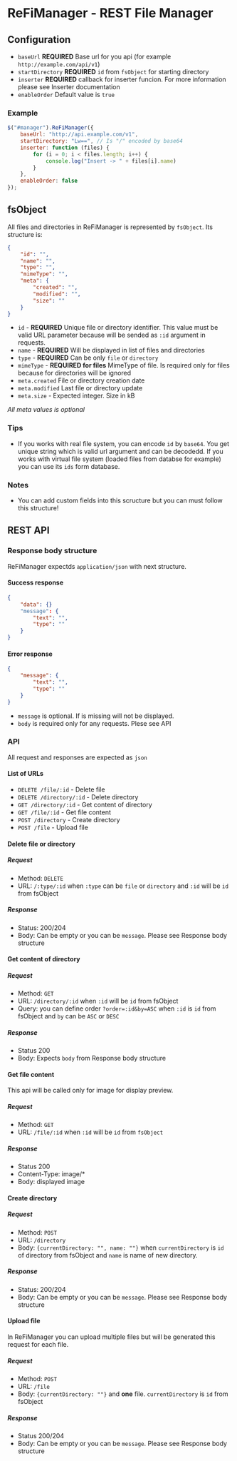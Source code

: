 # ReFiManager - REST File Manager

## Configuration

* `baseUrl` **REQUIRED** Base url for you api (for example `http://example.com/api/v1`)
* `startDirectory` **REQUIRED** `id` from `fsObject` for starting directory
* `inserter` **REQUIRED** callback for inserter funcion. For more information please see Inserter documentation
* `enableOrder` Default value is `true`

### Example

```javascript
$("#manager").ReFiManager({
    baseUrl: "http://api.example.com/v1",
    startDirectory: "Lw==", // Is "/" encoded by base64
    inserter: function (files) {
        for (i = 0; i < files.length; i++) {
            console.log("Insert -> " + files[i].name)
        }
    },
    enableOrder: false
});
```

## fsObject

All files and directories in ReFiManager is represented by `fsObject`. Its structure is:

```json
{
    "id": "",
    "name": "",
    "type": "",
    "mimeType": "",
    "meta": {
        "created": "",
        "modified": "",
        "size": ""
    }
}
```

* `id` - **REQUIRED** Unique file or directory identifier. This value must be valid URL parameter because will be sended as `:id` argument in requests.
* `name` - **REQUIRED** Will be displayed in list of files and directories
* `type` - **REQUIRED** Can be only `file` or `directory`
* `mimeType` - **REQUIRED for files** MimeType of file. Is required only for files because for directories will be ignored
* `meta.created` File or directory creation date
* `meta.modified` Last file or directory update
* `meta.size` - Expected integer. Size in kB

*All meta values is optional*


### Tips

* If you works with real file system, you can encode `id` by `base64`. You get unique string which is valid url argument and can be decodedd. If you works with virtual file system (loaded files from databse for example) you can use its `ids` form database.

### Notes

* You can add custom fields into this scructure but you can must follow this structure!

## REST API

### Response body structure

ReFiManager expectds `application/json` with next structure.

#### Success response 

```json
{
    "data": {}
    "message": {
        "text": "",
        "type": ""
    }
}
```

#### Error response
```json
{
    "message": {
        "text": "",
        "type": ""
    }
}
```

* `message` is optional. If is missing will not be displayed.
* `body` is required only for any requests. Plese see API

### API

All request and responses are expected as `json`

#### List of URLs

* `DELETE /file/:id` - Delete file
* `DELETE /directory/:id` - Delete directory
* `GET /directory/:id` - Get content of directory
* `GET /file/:id` - Get file content
* `POST /directory` - Create directory
* `POST /file` - Upload file

#### Delete file or directory

##### Request

* Method: `DELETE`
* URL: `/:type/:id` when `:type` can be `file` or `directory` and `:id` will be `id` from fsObject

##### Response

* Status: 200/204
* Body: Can be empty or you can be `message`. Please see Response body structure

#### Get content of directory

##### Request

* Method: `GET`
* URL: `/directory/:id` when `:id` will be `id` from fsObject
* Query: you can define order `?order=:id&by=ASC` when `:id` is `id` from fsObject and `by` can be `ASC` or `DESC`

##### Response

* Status 200
* Body: Expects `body` from Response body structure

#### Get file content

This api will be called only for image for display preview.

##### Request

* Method: `GET`
* URL: `/file/:id` when `:id` will be `id` from `fsObject`

##### Response

* Status 200
* Content-Type: image/*
* Body: displayed image

#### Create directory

##### Request

* Method: `POST`
* URL: `/directory`
* Body: `{currentDirectory: "", name: ""}` when `currentDirectory` is `id` of directory from fsObject and `name` is name of new directory.

##### Response

* Status: 200/204
* Body: Can be empty or you can be `message`. Please see Response body structure

#### Upload file

In ReFiManager you can upload multiple files but will be generated this request for each file. 

##### Request

* Method: `POST`
* URL: `/file`
* Body: `{currentDirectory: ""}` and **one** file. `currentDirectory` is `id` from fsObject

##### Response

* Status 200/204
* Body: Can be empty or you can be `message`. Please see Response body structure

